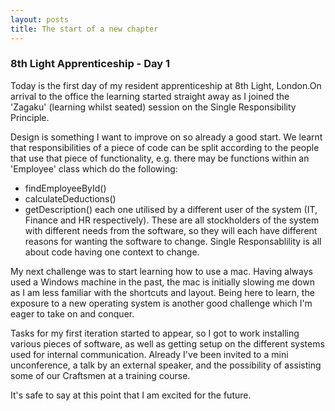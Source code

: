 ```yaml
---
layout: posts
title: The start of a new chapter
---
```

### 8th Light Apprenticeship - Day 1

Today is the first day of my resident apprenticeship at 8th Light, London.On arrival to the office the learning started straight away as I joined the 'Zagaku' (learning whilst seated) session on the Single Responsibility Principle. 

<!--break-->

Design is something I want to improve on so already a good start. We learnt that responsibilities of a piece of code can be split according to the people that use that piece of functionality, e.g. there may be functions within an 'Employee' class which do the following: 
- findEmployeeById()
- calculateDeductions()
- getDescription()
each one utilised by a different user of the system (IT, Finance and HR respectively). These are all stockholders of the system with different needs from the software, so they will each have different reasons for wanting the software to change. Single Responsablility is all about code having one context to change.

My next challenge was to start learning how to use a mac. Having always used a Windows machine in the past, the mac is initially slowing me down as I am less familiar with the shortcuts and layout. Being here to learn, the exposure to a new operating system is another good challenge which I'm eager to take on and conquer.

Tasks for my first iteration started to appear, so I got to work installing various pieces of software, as well as getting setup on the different systems used for internal communication. Already I've been invited to a mini unconference, a talk by an external speaker, and the possibility of assisting some of our Craftsmen at a training course. 

It's safe to say at this point that I am excited for the future.